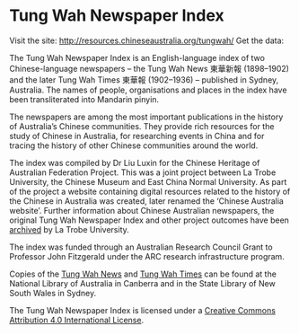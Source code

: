 # Tung Wah Newspaper Index

Visit the site: http://resources.chineseaustralia.org/tungwah/
Get the data: 

The Tung Wah Newspaper Index is an English-language index of two Chinese-language newspapers – the Tung Wah News 東華新報 (1898–1902) and the later Tung Wah Times 東華報 (1902–1936) – published in Sydney, Australia. The names of people, organisations and places in the index have been transliterated into Mandarin pinyin.

The newspapers are among the most important publications in the history of Australia’s Chinese communities. They provide rich resources for the study of Chinese in Australia, for researching events in China and for tracing the history of other Chinese communities around the world.

The index was compiled by Dr Liu Luxin for the Chinese Heritage of Australian Federation Project. This was a joint project between La Trobe University, the Chinese Museum and East China Normal University. As part of the project a website containing digital resources related to the history of the Chinese in Australia was created, later renamed the ‘Chinese Australia website’. Further information about Chinese Australian newspapers, the original Tung Wah Newspaper Index and other project outcomes have been [archived](http://arrow.latrobe.edu.au/store/3/4/5/5/1/public/index.htm) by La Trobe University.

The index was funded through an Australian Research Council Grant to Professor John Fitzgerald under the ARC research infrastructure program.

Copies of the [Tung Wah News](http://trove.nla.gov.au/version/16575625) and [Tung Wah Times](http://trove.nla.gov.au/version/16567400) can be found at the National Library of Australia in Canberra and in the State Library of New South Wales in Sydney.

The Tung Wah Newspaper Index is licensed under a [Creative Commons Attribution 4.0 International License](http://creativecommons.org/licenses/by/4.0/).